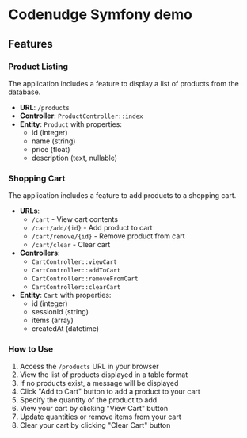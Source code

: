 # Codenudge Symfony demo

## Features

### Product Listing
The application includes a feature to display a list of products from the database. 

- **URL**: `/products`
- **Controller**: `ProductController::index`
- **Entity**: `Product` with properties:
  - id (integer)
  - name (string)
  - price (float)
  - description (text, nullable)

### Shopping Cart
The application includes a feature to add products to a shopping cart.

- **URLs**:
  - `/cart` - View cart contents
  - `/cart/add/{id}` - Add product to cart
  - `/cart/remove/{id}` - Remove product from cart
  - `/cart/clear` - Clear cart
- **Controllers**:
  - `CartController::viewCart`
  - `CartController::addToCart`
  - `CartController::removeFromCart`
  - `CartController::clearCart`
- **Entity**: `Cart` with properties:
  - id (integer)
  - sessionId (string)
  - items (array)
  - createdAt (datetime)

### How to Use
1. Access the `/products` URL in your browser
2. View the list of products displayed in a table format
3. If no products exist, a message will be displayed
4. Click "Add to Cart" button to add a product to your cart
5. Specify the quantity of the product to add
6. View your cart by clicking "View Cart" button
7. Update quantities or remove items from your cart
8. Clear your cart by clicking "Clear Cart" button
